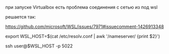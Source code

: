 при запуске Virtualbox есть проблема соединения с сетью из под wsl

решается так:

https://github.com/microsoft/WSL/issues/7971#issuecomment-1426913348

export WSL_HOST=$(cat /etc/resolv.conf | awk '/nameserver/ {print $2}')

ssh user@$WSL_HOST -p 5022